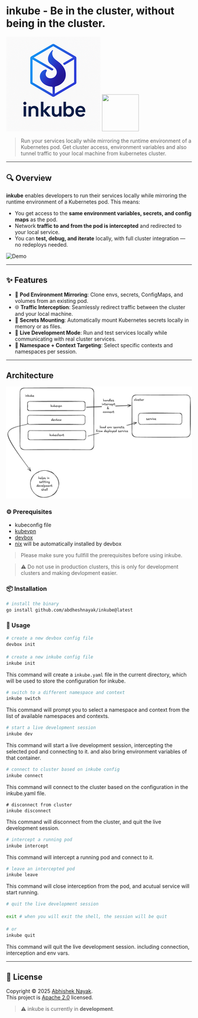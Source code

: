 # inkube - Be in the cluster, without being in the cluster.

![Logo](./logo.png)
<img src="./demo.gif" style="width:100px;height:100px;">

> Run your services locally while mirroring the runtime environment of a Kubernetes pod. Get cluster access, environment variables and also tunnel traffic to your local machine from kubernetes cluster.

---

## 🔍 Overview

**inkube** enables developers to run their services locally while mirroring the runtime environment of a Kubernetes pod. This means:

- You get access to the **same environment variables, secrets, and config maps** as the pod.
- Network **traffic to and from the pod is intercepted** and redirected to your local service.
- You can **test, debug, and iterate** locally, with full cluster integration — no redeploys needed.

![Demo](./static/demo.gif)

---

## ✨ Features

- 🧩 **Pod Environment Mirroring**: Clone envs, secrets, ConfigMaps, and volumes from an existing pod.
- 🌐 **Traffic Interception**: Seamlessly redirect traffic between the cluster and your local machine.
- 🔐 **Secrets Mounting**: Automatically mount Kubernetes secrets locally in memory or as files.
- 🧪 **Live Development Mode**: Run and test services locally while communicating with real cluster services.
- 🎯 **Namespace + Context Targeting**: Select specific contexts and namespaces per session.

---

##  Architecture

![Architecture](./arch.png)

### ⚙️ Prerequisites

- kubeconfig file
- [kubevpn](https://github.com/kubenetworks/kubevpn)
- [devbox](https://www.jetify.com/docs/devbox/installing_devbox)
- [nix](https://nixos.org/download/) will be automatically installed by devbox

> Please make sure you fullfill the prerequisites before using inkube.


> ⚠️ Do not use in production clusters, this is only for development clusters and making devlopment easier.

### 📦 Installation

```bash
# install the binary
go install github.com/abdheshnayak/inkube@latest
```

### 🚀 Usage

```bash
# create a new devbox config file
devbox init

# create a new inkube config file
inkube init
```

This command will create a `inkube.yaml` file in the current directory, which will be used to store the configuration for inkube.

```bash
# switch to a different namespace and context
inkube switch
```

This command will prompt you to select a namespace and context from the list of available namespaces and contexts.

```bash
# start a live development session
inkube dev
```

This command will start a live development session, intercepting the selected pod and connecting to it. and also bring environment variables of that container.

```bash
# connect to cluster based on inkube config
inkube connect
```

This command will connect to the cluster based on the configuration in the inkube.yaml file.

```
# disconnect from cluster
inkube disconnect
```

This command will disconnect from the cluster, and quit the live development session.

```bash
# intercept a running pod
inkube intercept
```

This command will intercept a running pod and connect to it.


```bash
# leave an intercepted pod
inkube leave
```
This command will close interception from the pod, and acutual service will start running.

```bash
# quit the live development session

exit # when you will exit the shell, the session will be quit

# or
inkube quit
```

This command will quit the live development session. including connection, interception and env vars.

---

## 📝 License

Copyright © 2025 [Abhishek Nayak](https://github.com/abdheshnayak).<br />
This project is [Apache 2.0](./LICENSE) licensed.


> ⚠️ inkube is currently in **development**.
